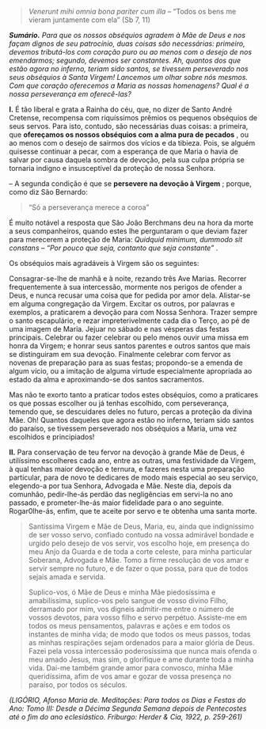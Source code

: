 > *Venerunt mihi omnia bona pariter cum illa* – “Todos os bens me vieram juntamente com ela” (Sb 7, 11)

***Sumário.** Para que os nossos obséquios agradem à Mãe de Deus e nos façam dignos de seu patrocínio, duas coisas são necessárias: primeiro, devemos tributá-los com coração puro ou ao menos com o desejo de nos emendarmos; segundo, devemos ser constantes. Ah, quantos dos que estão agora no inferno, teriam sido santos, se tivessem perseverado nos seus obséquios à Santa Virgem! Lancemos um olhar sobre nós mesmos. Com que coração oferecemos a Maria as nossas homenagens? Qual é a nossa perseverança em oferecê-las?*

**I.** É tão liberal e grata a Rainha do céu, que, no dizer de Santo André Cretense, recompensa com riquíssimos prêmios os pequenos obséquios de seus servos. Para isto, contudo, são necessárias duas coisas: a primeira, que **ofereçamos os nossos obséquios com a alma pura de pecados** , ou ao menos com o desejo de sairmos dos vícios e da tibieza. Pois, se alguém quisesse continuar a pecar, com a esperança de que Maria o havia de salvar por causa daquela sombra de devoção, pela sua culpa própria se tornaria indigno e insusceptível da proteção de nossa Senhora.

– A segunda condição é que se **persevere na devoção à Virgem** ; porque, como diz São Bernardo:

> “Só a perseverança merece a coroa”

É muito notável a resposta que São João Berchmans deu na hora da morte a seus companheiros, quando estes lhe perguntaram o que deviam fazer para merecerem a proteção de Maria: *Quidquid minimum, dummodo sit constans – “Por pouco que seja, contanto que seja constante”* .

Os obséquios mais agradáveis à Virgem são os seguintes:

Consagrar-se-lhe de manhã e à noite, rezando três Ave Marias. Recorrer frequentemente à sua intercessão, mormente nos perigos de ofender a Deus, e nunca recusar uma coisa que for pedida por amor dela. Alistar-se em alguma congregação da Virgem. Excitar os outros, por palavras e exemplos, a praticarem a devoção para com Nossa Senhora. Trazer sempre o santo escapulário, e rezar impreterivelmente cada dia o Terço, ao pé de uma imagem de Maria. Jejuar no sábado e nas vésperas das festas principais. Celebrar ou fazer celebrar ou pelo menos ouvir uma missa em honra da Virgem; e honrar seus santos parentes e outros santos que mais se distinguiram em sua devoção. Finalmente celebrar com fervor as novenas de preparação para as suas festas; propondo-se a emenda de algum vício, ou a imitação de alguma virtude especialmente apropriada ao estado da alma e aproximando-se dos santos sacramentos.

Mas não te exorto tanto a praticar todos estes obséquios, como a praticares os que possas escolher ou já tenhas escolhido, com perseverança, temendo que, se descuidares deles no futuro, percas a proteção da divina Mãe. Oh! Quantos daqueles que agora estão no inferno, teriam sido santos do paraíso, se tivessem perseverado nos obséquios a Maria, uma vez escolhidos e principiados!

**II.** Para conservação de teu fervor na devoção à grande Mãe de Deus, é utilíssimo escolheres cada ano, entre as outras, uma festividade da Virgem, à qual tenhas maior devoção e ternura, e fazeres nesta uma preparação particular, para de novo te dedicares de modo mais especial ao seu serviço, elegendo-a por tua Senhora, Advogada e Mãe. Neste dia, depois da comunhão, pedir-lhe-ás perdão das negligências em servi-la no ano passado, e prometer-lhe-ás maior fidelidade para o ano seguinte. Rogar0lhe-ás, enfim, que te aceite por servo e te obtenha uma santa morte.

> Santíssima Virgem e Mãe de Deus, Maria, eu, ainda que indigníssimo de ser vosso servo, confiado contudo na vossa admirável bondade e urgido pelo desejo de vos servir, vos escolho hoje, em presença do meu Anjo da Guarda e de toda a corte celeste, para minha particular Soberana, Advogada e Mãe. Tomo a firme resolução de vos amar e servir sempre no futuro, e de fazer o que possa, para que de todos sejais amada e servida.
>
> Suplico-vos, ó Mãe de Deus e minha Mãe piedosíssima e amabilíssima, suplico-vos pelo sangue de vosso divino Filho, derramado por mim, vos digneis admitir-me entre o número de vossos devotos, para vosso filho e servo perpétuo. Assiste-me em todos os meus pensamentos, palavras e ações e em todos os instantes de minha vida; de modo que todos os meus passos, todas as minhas respirações sejam ordenados para a maior glória de Deus. Fazei pela vossa intercessão poderosíssima que nunca mais ofenda o meu amado Jesus, mas sim, o glorifique e ame durante toda a minha vida. Dai-me também grande amor para convosco, minha Mãe queridíssima, afim de vos amar e gozar de vossa presença no paraíso, por todos os séculos.

*(LIGÓRIO, Afonso Maria de. Meditações: Para todos os Dias e Festas do Ano: Tomo III: Desde a Décima Segunda Semana depois de Pentecostes até o fim do ano eclesiástico. Friburgo: Herder & Cia, 1922, p. 259-261)*
